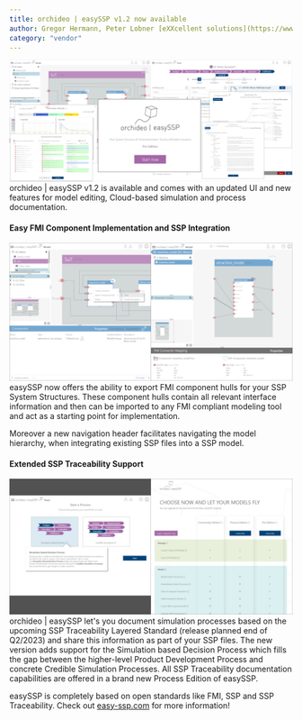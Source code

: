 ```yaml
---
title: orchideo | easySSP v1.2 now available
author: Gregor Hermann, Peter Lobner [eXXcellent solutions](https://www.exxcellent.de/)
category: "vendor"
---
```

![alt text](easySSP-newsletter.png 'orchideo | easySSP v1.2')
orchideo | easySSP v1.2 is available and comes with an updated UI and new features for model editing, Cloud-based simulation and process documentation.

#### Easy FMI Component Implementation and SSP Integration
![alt text](fmu-hull-export-ssp-navigation.png 'FMI hull export in orchideo | easySSP')
easySSP now offers the ability to export FMI component hulls for your SSP System Structures. These component hulls contain all relevant interface information and then can be imported to any FMI compliant modeling tool and act as a starting point for implementation.

Moreover a new navigation header facilitates navigating the model hierarchy, when integrating existing SSP files into a SSP model.

#### Extended SSP Traceability Support
![alt text](sbdp-edition-page.png 'New easySSP Process Edition')
orchideo | easySSP let's you document simulation processes based on the upcoming SSP Traceability Layered Standard (release planned end of Q2/2023) and share this information as part of your SSP files. The new version adds support for the Simulation based Decision Process which fills the gap between the higher-level Product Development Process and concrete Credible Simulation Processes. All SSP Traceability documentation capabilities are offered in a brand new Process Edition of easySSP.



easySSP is completely based on open standards like FMI, SSP and SSP Traceability. Check out [easy-ssp.com](https://easy-ssp.com) for more information!

